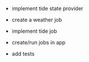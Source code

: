 - implement tide state provider

- create a weather job

- implement tide job

- create/run jobs in app

- add tests  
